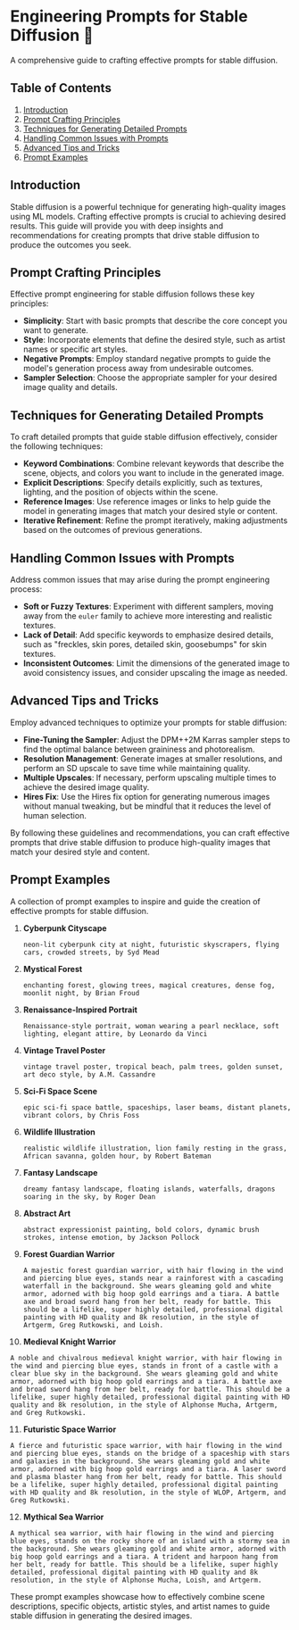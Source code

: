 # Engineering Prompts for Stable Diffusion 📝

A comprehensive guide to crafting effective prompts for stable diffusion.

## Table of Contents

1. [Introduction](#introduction)
2. [Prompt Crafting Principles](#prompt-crafting-principles)
3. [Techniques for Generating Detailed Prompts](#techniques-for-generating-detailed-prompts)
4. [Handling Common Issues with Prompts](#handling-common-issues-with-prompts)
5. [Advanced Tips and Tricks](#advanced-tips-and-tricks)
6. [Prompt Examples](#prompt-examples)

## Introduction

Stable diffusion is a powerful technique for generating high-quality images using ML models. Crafting effective prompts is crucial to achieving desired results. This guide will provide you with deep insights and recommendations for creating prompts that drive stable diffusion to produce the outcomes you seek.

## Prompt Crafting Principles

Effective prompt engineering for stable diffusion follows these key principles:

- **Simplicity**: Start with basic prompts that describe the core concept you want to generate.
- **Style**: Incorporate elements that define the desired style, such as artist names or specific art styles.
- **Negative Prompts**: Employ standard negative prompts to guide the model's generation process away from undesirable outcomes.
- **Sampler Selection**: Choose the appropriate sampler for your desired image quality and details.

## Techniques for Generating Detailed Prompts

To craft detailed prompts that guide stable diffusion effectively, consider the following techniques:

- **Keyword Combinations**: Combine relevant keywords that describe the scene, objects, and colors you want to include in the generated image.
- **Explicit Descriptions**: Specify details explicitly, such as textures, lighting, and the position of objects within the scene.
- **Reference Images**: Use reference images or links to help guide the model in generating images that match your desired style or content.
- **Iterative Refinement**: Refine the prompt iteratively, making adjustments based on the outcomes of previous generations.

## Handling Common Issues with Prompts

Address common issues that may arise during the prompt engineering process:

- **Soft or Fuzzy Textures**: Experiment with different samplers, moving away from the `euler` family to achieve more interesting and realistic textures.
- **Lack of Detail**: Add specific keywords to emphasize desired details, such as "freckles, skin pores, detailed skin, goosebumps" for skin textures.
- **Inconsistent Outcomes**: Limit the dimensions of the generated image to avoid consistency issues, and consider upscaling the image as needed.

## Advanced Tips and Tricks

Employ advanced techniques to optimize your prompts for stable diffusion:

- **Fine-Tuning the Sampler**: Adjust the DPM++2M Karras sampler steps to find the optimal balance between graininess and photorealism.
- **Resolution Management**: Generate images at smaller resolutions, and perform an SD upscale to save time while maintaining quality.
- **Multiple Upscales**: If necessary, perform upscaling multiple times to achieve the desired image quality.
- **Hires Fix**: Use the Hires fix option for generating numerous images without manual tweaking, but be mindful that it reduces the level of human selection.

By following these guidelines and recommendations, you can craft effective prompts that drive stable diffusion to produce high-quality images that match your desired style and content.

## Prompt Examples

A collection of prompt examples to inspire and guide the creation of effective prompts for stable diffusion.

1. **Cyberpunk Cityscape**

   ```
   neon-lit cyberpunk city at night, futuristic skyscrapers, flying cars, crowded streets, by Syd Mead
   ```

2. **Mystical Forest**

   ```
   enchanting forest, glowing trees, magical creatures, dense fog, moonlit night, by Brian Froud
   ```

3. **Renaissance-Inspired Portrait**

   ```
   Renaissance-style portrait, woman wearing a pearl necklace, soft lighting, elegant attire, by Leonardo da Vinci
   ```

4. **Vintage Travel Poster**

   ```
   vintage travel poster, tropical beach, palm trees, golden sunset, art deco style, by A.M. Cassandre
   ```

5. **Sci-Fi Space Scene**

   ```
   epic sci-fi space battle, spaceships, laser beams, distant planets, vibrant colors, by Chris Foss
   ```

6. **Wildlife Illustration**

   ```
   realistic wildlife illustration, lion family resting in the grass, African savanna, golden hour, by Robert Bateman
   ```

7. **Fantasy Landscape**

   ```
   dreamy fantasy landscape, floating islands, waterfalls, dragons soaring in the sky, by Roger Dean
   ```

8. **Abstract Art**

   ```
   abstract expressionist painting, bold colors, dynamic brush strokes, intense emotion, by Jackson Pollock
   ```

9. **Forest Guardian Warrior**

   ```
   A majestic forest guardian warrior, with hair flowing in the wind and piercing blue eyes, stands near a rainforest with a cascading waterfall in the background. She wears gleaming gold and white armor, adorned with big hoop gold earrings and a tiara. A battle axe and broad sword hang from her belt, ready for battle. This should be a lifelike, super highly detailed, professional digital painting with HD quality and 8k resolution, in the style of Artgerm, Greg Rutkowski, and Loish.
   ```

10. **Medieval Knight Warrior**

   ```
   A noble and chivalrous medieval knight warrior, with hair flowing in the wind and piercing blue eyes, stands in front of a castle with a clear blue sky in the background. She wears gleaming gold and white armor, adorned with big hoop gold earrings and a tiara. A battle axe and broad sword hang from her belt, ready for battle. This should be a lifelike, super highly detailed, professional digital painting with HD quality and 8k resolution, in the style of Alphonse Mucha, Artgerm, and Greg Rutkowski.
   ```

11. **Futuristic Space Warrior**

   ```
   A fierce and futuristic space warrior, with hair flowing in the wind and piercing blue eyes, stands on the bridge of a spaceship with stars and galaxies in the background. She wears gleaming gold and white armor, adorned with big hoop gold earrings and a tiara. A laser sword and plasma blaster hang from her belt, ready for battle. This should be a lifelike, super highly detailed, professional digital painting with HD quality and 8k resolution, in the style of WLOP, Artgerm, and Greg Rutkowski.
   ```

12. **Mythical Sea Warrior**

   ```
   A mythical sea warrior, with hair flowing in the wind and piercing blue eyes, stands on the rocky shore of an island with a stormy sea in the background. She wears gleaming gold and white armor, adorned with big hoop gold earrings and a tiara. A trident and harpoon hang from her belt, ready for battle. This should be a lifelike, super highly detailed, professional digital painting with HD quality and 8k resolution, in the style of Alphonse Mucha, Loish, and Artgerm.
   ```

These prompt examples showcase how to effectively combine scene descriptions, specific objects, artistic styles, and artist names to guide stable diffusion in generating the desired images.
